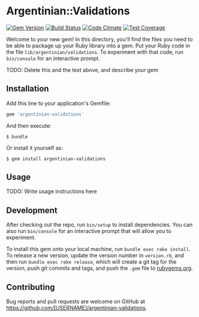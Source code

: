 # Argentinian::Validations

[![Gem Version](https://badge.fury.io/rb/crf.svg)](https://badge.fury.io/rb/crf)
[![Build Status](https://travis-ci.org/alebian/argentinian-validations.svg)](https://travis-ci.org/alebian/argentinian-validations)
[![Code Climate](https://codeclimate.com/github/alebian/argentinian-validations/badges/gpa.svg)](https://codeclimate.com/github/alebian/argentinian-validations)
[![Test Coverage](https://codeclimate.com/github/alebian/argentinian-validations/badges/coverage.svg)](https://codeclimate.com/github/alebian/argentinian-validations/coverage)

Welcome to your new gem! In this directory, you'll find the files you need to be able to package up your Ruby library into a gem. Put your Ruby code in the file `lib/argentinian/validations`. To experiment with that code, run `bin/console` for an interactive prompt.

TODO: Delete this and the text above, and describe your gem

## Installation

Add this line to your application's Gemfile:

```ruby
gem 'argentinian-validations'
```

And then execute:

    $ bundle

Or install it yourself as:

    $ gem install argentinian-validations

## Usage

TODO: Write usage instructions here

## Development

After checking out the repo, run `bin/setup` to install dependencies. You can also run `bin/console` for an interactive prompt that will allow you to experiment.

To install this gem onto your local machine, run `bundle exec rake install`. To release a new version, update the version number in `version.rb`, and then run `bundle exec rake release`, which will create a git tag for the version, push git commits and tags, and push the `.gem` file to [rubygems.org](https://rubygems.org).

## Contributing

Bug reports and pull requests are welcome on GitHub at https://github.com/[USERNAME]/argentinian-validations.
